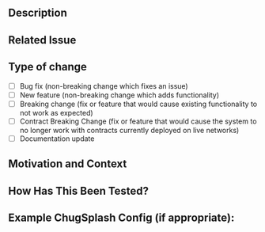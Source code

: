 ## Description
<!--- Describe your changes in detail -->

## Related Issue
<!--- This project only accepts pull requests related to open issues -->
<!--- If suggesting a new feature or change, please open an issue for it first -->
<!--- If fixing a bug, there should be an issue describing it with steps to reproduce -->
<!--- Please link to the issue here: -->

## Type of change
<!--- Please delete options that are not relevant. --->
- [ ] Bug fix (non-breaking change which fixes an issue)
- [ ] New feature (non-breaking change which adds functionality)
- [ ] Breaking change (fix or feature that would cause existing functionality to not work as expected)
- [ ] Contract Breaking Change (fix or feature that would cause the system to no longer work with contracts currently deployed on live networks)
- [ ] Documentation update

## Motivation and Context
<!--- Why is this change required? What problem does it solve? -->

## How Has This Been Tested?
<!--- Please describe in detail how you tested your changes. -->
<!--- Please describe any automated tests you've added to test your changes. -->

## Example ChugSplash Config (if appropriate):
